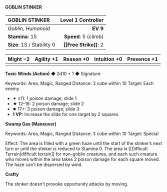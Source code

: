 #### GOBLIN STINKER

| GOBLIN STINKER             | **Level 1 Controller** |
| :------------------------- | ---------------------: |
| *Goblin, Humanoid*         |               **EV 9** |
| **Stamina**: 15            |   **Speed**: 5 (climb) |
| **Size**: 1S / Stability 0 |     **[[Free Strike]]**: 2 |

| **Might** −2 | **Agility** +1 | **Reason** +0 | **Intuition** +0 | **Presence** +1 |
| ------------ | -------------- | ------------- | ---------------- | --------------- |
|              |                |               |                  |                 |

**Toxic Winds (Action)** ◆ 2d10 + 1 ◆ Signature

Keywords: Area, Magic, Ranged
Distance: 3 cube within 10
Target: Each enemy

- ✦ ≤11: 1 poison damage; slide 1
- ★ 12–16: 2 poison damage; slide 2
- ✸ 17+: 3 poison damage; slide 3
- **1 VP:** Increase the slide for one target by 2 squares.

**Swamp Gas (Maneuver)**

Keywords: Area, Magic, Ranged
Distance: 3 cube within 10
Target: Special

Effect: The area is filled with a green haze until the start of the stinker’s next turn or until the stinker is reduced to Stamina 0. The area is [[Difficult Terrain\|difficult terrain]] for non-goblin creatures, and each such creature who moves within the area takes 2 poison damage for each square moved. The haze can’t be dispersed by wind.

**Crafty**

The stinker doesn’t provoke opportunity attacks by moving.
